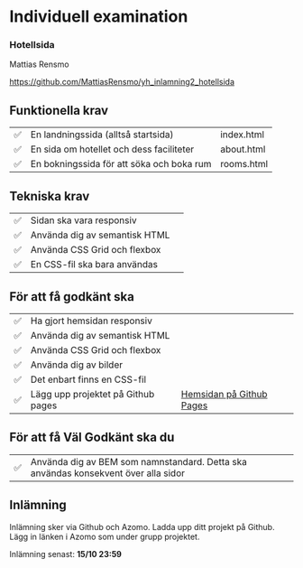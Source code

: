 # Individuell examination

### Hotellsida

Mattias Rensmo

https://github.com/MattiasRensmo/yh_inlamning2_hotellsida

## Funktionella krav

|     |                                           |            |
| --- | ----------------------------------------- | ---------- |
| ✅  | En landningssida (alltså startsida)       | index.html |
| ✅  | En sida om hotellet och dess faciliteter  | about.html |
| ✅  | En bokningssida för att söka och boka rum | rooms.html |

## Tekniska krav

|     |                               |     |
| --- | ----------------------------- | --- |
| ✅  | Sidan ska vara responsiv      |     |
| ✅  | Använda dig av semantisk HTML |     |
| ✅  | Använda CSS Grid och flexbox  |     |
| ✅  | En CSS-fil ska bara användas  |     |

## För att få godkänt ska

|     |                                    |                                                                                       |
| --- | ---------------------------------- | ------------------------------------------------------------------------------------- |
| ✅  | Ha gjort hemsidan responsiv        |                                                                                       |
| ✅  | Använda dig av semantisk HTML      |                                                                                       |
| ✅  | Använda CSS Grid och flexbox       |                                                                                       |
| ✅  | Använda dig av bilder              |                                                                                       |
| ✅  | Det enbart finns en CSS-fil        |                                                                                       |
| ✅  | Lägg upp projektet på Github pages | [Hemsidan på Github Pages](https://mattiasrensmo.github.io/yh_inlamning2_hotellsida/) |

## För att få Väl Godkänt ska du

|     |                                                                                    |     |
| --- | ---------------------------------------------------------------------------------- | --- |
| ✅  | Använda dig av BEM som namnstandard. Detta ska användas konsekvent över alla sidor |     |

## Inlämning

Inlämning sker via Github och Azomo. Ladda upp ditt projekt på Github.
Lägg in länken i Azomo som under grupp projektet.

Inlämning senast: **15/10 23:59**
